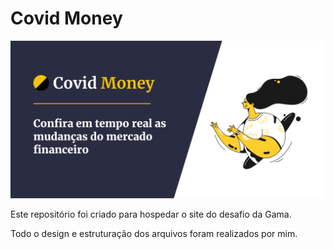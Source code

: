 # Covid Money

![Covid Money](/images/OpenGraph-covid-money.png)

Este repositório foi criado para hospedar o site do desafio da Gama.

Todo o design e estruturação dos arquivos foram realizados por mim.